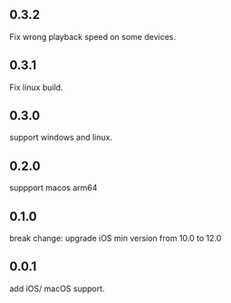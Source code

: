 ## 0.3.2

Fix wrong playback speed on some devices.

## 0.3.1

Fix linux build.

## 0.3.0

support windows and linux.

## 0.2.0

suppport macos arm64

## 0.1.0

break change: upgrade iOS min version from 10.0 to 12.0
## 0.0.1

add iOS/ macOS support.

